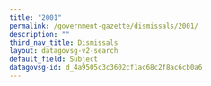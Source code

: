 ```yaml
---
title: "2001"
permalink: /government-gazette/dismissals/2001/
description: ""
third_nav_title: Dismissals
layout: datagovsg-v2-search
default_field: Subject
datagovsg-id: d_4a9505c3c3602cf1ac68c2f8ac6cb0a6
---
```

